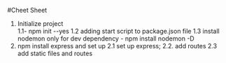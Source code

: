 #Cheet Sheet

1. Initialize project  
1.1- npm init --yes
1.2 adding start script to package.json file
1.3 install nodemon only for dev dependency  - npm install nodemon -D
2. npm install express and set up
2.1 set up express;
2.2. add routes
2.3 add static files and routes


